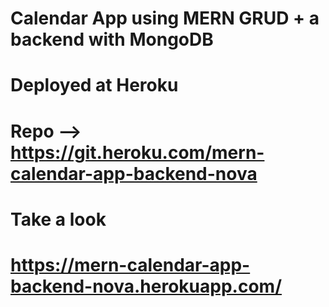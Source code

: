 

# Calendar App using MERN GRUD + a backend with MongoDB

# Deployed at Heroku 


# Repo --> https://git.heroku.com/mern-calendar-app-backend-nova

# Take a look
# https://mern-calendar-app-backend-nova.herokuapp.com/
